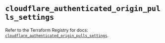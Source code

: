 # `cloudflare_authenticated_origin_pulls_settings`

Refer to the Terraform Registry for docs: [`cloudflare_authenticated_origin_pulls_settings`](https://registry.terraform.io/providers/cloudflare/cloudflare/5.8.2/docs/resources/authenticated_origin_pulls_settings).
